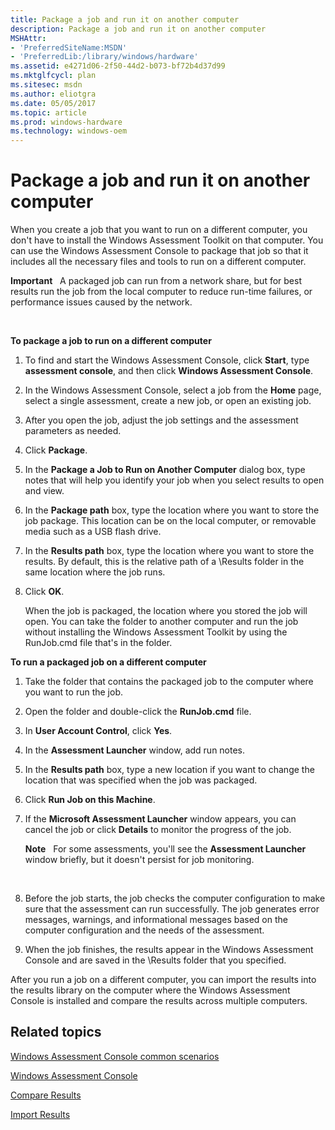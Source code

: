 ```yaml
---
title: Package a job and run it on another computer
description: Package a job and run it on another computer
MSHAttr:
- 'PreferredSiteName:MSDN'
- 'PreferredLib:/library/windows/hardware'
ms.assetid: e4271d06-2f50-44d2-b073-bf72b4d37d99
ms.mktglfcycl: plan
ms.sitesec: msdn
ms.author: eliotgra
ms.date: 05/05/2017
ms.topic: article
ms.prod: windows-hardware
ms.technology: windows-oem
---
```


# Package a job and run it on another computer


When you create a job that you want to run on a different computer, you don't have to install the Windows Assessment Toolkit on that computer. You can use the Windows Assessment Console to package that job so that it includes all the necessary files and tools to run on a different computer.

**Important**  
A packaged job can run from a network share, but for best results run the job from the local computer to reduce run-time failures, or performance issues caused by the network.

 

**To package a job to run on a different computer**

1.  To find and start the Windows Assessment Console, click **Start**, type **assessment console**, and then click **Windows Assessment Console**.

2.  In the Windows Assessment Console, select a job from the **Home** page, select a single assessment, create a new job, or open an existing job.

3.  After you open the job, adjust the job settings and the assessment parameters as needed.

4.  Click **Package**.

5.  In the **Package a Job to Run on Another Computer** dialog box, type notes that will help you identify your job when you select results to open and view.

6.  In the **Package path** box, type the location where you want to store the job package. This location can be on the local computer, or removable media such as a USB flash drive.

7.  In the **Results path** box, type the location where you want to store the results. By default, this is the relative path of a \\Results folder in the same location where the job runs.

8.  Click **OK**.

    When the job is packaged, the location where you stored the job will open. You can take the folder to another computer and run the job without installing the Windows Assessment Toolkit by using the RunJob.cmd file that's in the folder.

**To run a packaged job on a different computer**

1.  Take the folder that contains the packaged job to the computer where you want to run the job.

2.  Open the folder and double-click the **RunJob.cmd** file.

3.  In **User Account Control**, click **Yes**.

4.  In the **Assessment Launcher** window, add run notes.

5.  In the **Results path** box, type a new location if you want to change the location that was specified when the job was packaged.

6.  Click **Run Job on this Machine**.

7.  If the **Microsoft Assessment Launcher** window appears, you can cancel the job or click **Details** to monitor the progress of the job.

    **Note**  
    For some assessments, you'll see the **Assessment Launcher** window briefly, but it doesn't persist for job monitoring.

     

8.  Before the job starts, the job checks the computer configuration to make sure that the assessment can run successfully. The job generates error messages, warnings, and informational messages based on the computer configuration and the needs of the assessment.

9.  When the job finishes, the results appear in the Windows Assessment Console and are saved in the \\Results folder that you specified.

After you run a job on a different computer, you can import the results into the results library on the computer where the Windows Assessment Console is installed and compare the results across multiple computers.

## Related topics


[Windows Assessment Console common scenarios](windows-assessment-console-common-scenarios.md)

[Windows Assessment Console](windows-assessment-console.md)

[Compare Results](compare-results.md)

[Import Results](import-results.md)

 

 








